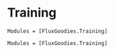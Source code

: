 # Training

```@index
Modules = [FluxGoodies.Training]
```

```@autodocs
Modules = [FluxGoodies.Training]
```
